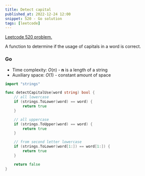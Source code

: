 ```yaml
---
title: Detect capital
published_at: 2022-12-24 12:00
snippet: 520 - Go solution
tags: [leetcode]
---
```


[Leetcode 520 problem.](https://leetcode.com/problems/detect-capital/)

A function to determine if the usage of capitals in a word is correct.

### Go

- Time complexity: $O(n)$ - **n** is a length of a string
- Auxiliary space: $O(1)$ - constant amount of space

```go
import "strings"

func detectCapitalUse(word string) bool {
    // all lowercase
    if (strings.ToLower(word) == word) {
        return true
    }

    // all uppercase
    if (strings.ToUpper(word) == word) {
        return true
    }

    // from second letter lowercase
    if (strings.ToLower(word[1:]) == word[1:]) {
        return true
    }

    return false
}
```